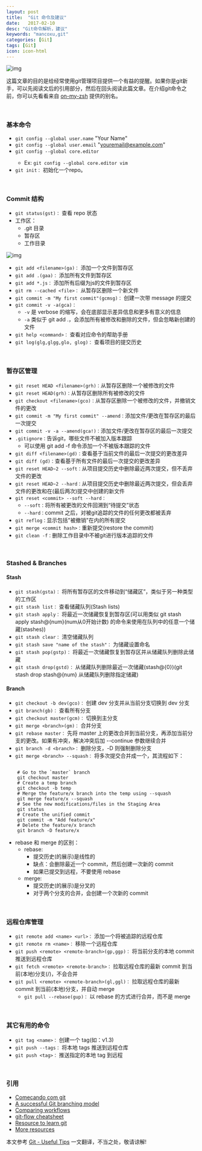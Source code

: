 ```yaml
---
layout: post
title:  "Git 命令及建议"
date:   2017-02-10
desc: "Git命令解析，建议"
keywords: "mancoxu,git"
categories: [Git]
tags: [Git]
icon: icon-html
---
```



![img](http://i.imgur.com/QRZsSQI.jpg)

这篇文章的目的是给经常使用git管理项目提供一个有益的提醒。如果你是git新手，可以先阅读文后的引用部分，然后在回头阅读此篇文章。在介绍git命令之前，你可以先看看来自 [on-my-zsh](https://github.com/robbyrussell/oh-my-zsh/wiki/Cheatsheet#git) 提供的别名。

<br>

### 基本命令   
* `git config --global user.name`  "Your Name"
* `git config --global user.email`  "youremail@example.com"
* `git config --global core.editor`  <your favorite editor here>
	* Ex: `git config --global core.editor vim`
* `git init：` 初始化一个repo。


<br>

### Commit 结构

* `git status(gst)：` 查看 repo 状态
* 工作区：
	* .git 目录
	* 暂存区
	* 工作目录

![img](https://i.imgur.com/B0w11nb.png)

* `git add <filename>(ga)：` 添加一个文件到暂存区
* `git add .(gaa)：` 添加所有文件到暂存区
* `git add *.js：` 添加所有后缀为js的文件到暂存区
* `git rm --cached <file>：` 从暂存区删除一个新文件
* `git commit -m "My first commit"(gcmsg)：` 创建一次带 message 的提交
* `git commit -v -a(gca)：`
	* `-v` 是 verbose 的缩写，会在底部显示差异信息和更多有意义的信息
	* `-a` 类似于 git add .，会添加所有被修改和删除的文件，但会忽略新创建的文件
* `git help <command>：` 查看对应命令的帮助手册
* `git log(glg,glgg,glo, glog)：` 查看项目的提交历史

<br>

### 暂存区管理

* `git reset HEAD <filename>(grh)：`从暂存区删除一个被修改的文件
* `git reset HEAD(grh)：`从暂存区删除所有被修改的文件
* `git checkout <filename>(gco)：`从暂存区删除一个被修改的文件，并撤销文件的更改
* `git commit -m "My first commit" --amend：`添加文件/更改在暂存区的最后一次提交
* `git commit -v -a --amend(gca!)：`添加文件/更改在暂存区的最后一次提交
* `.gitignore：`告诉git，哪些文件不被加入版本跟踪
	* 可以使用 git add <filename> -f 命令添加一个不被版本跟踪的文件
* `git diff <filename>(gd)：`查看基于当前文件的最后一次提交的更改差异
* `git diff (gd)：`查看基于所有文件的最后一次提交的更改差异
* `git reset HEAD~2 --soft：`从项目提交历史中删除最近两次提交，但不丢弃文件的更改
* `git reset HEAD~2 --hard：`从项目提交历史中删除最近两次提交，但会丢弃文件的更改和在(最后两次)提交中创建的新文件
* `git reset <commit> --soft --hard：`
	* `--soft：`将所有被更改的文件回溯到“待提交”状态
	* `--hard：`commit 之后，对被git追踪的文件的任何更改都被丢弃
* `git reflog：`显示包括"被撤销"在内的所有提交
* `git merge <commit hash>：`重新提交(restore the commit)
* `git clean -f：`删除工作目录中不被git进行版本追踪的文件

<br>

### Stashed & Branches

#### Stash

* `git stash(gsta)：` 将所有暂存区的文件移动到“储藏区”，类似于另一种类型的工作区
* `git stash list：` 查看储藏队列(Stash lists)
* `git stash apply：` 将最近一次储藏恢复到暂存区(可以用类似 git stash apply stash@{num}(num从0开始计数) 的命令来使用在队列中的任意一个储藏(stashes))
* `git stash clear：` 清空储藏队列
* `git stash save "name of the stash"：` 为储藏设置命名
* `git stash pop(gstp)：` 将最近一次储藏恢复到暂存区并从储藏队列删除此储藏
* `git stash drop(gstd)：` 从储藏队列删除最近一次储藏(stash@{0})(git stash drop stash@{num} 从储藏队列删除指定储藏)

#### Branch

* `git checkout -b dev(gco)：` 创建 dev 分支并从当前分支切换到 dev 分支
* `git branch(gb)：` 查看所有分支
* `git checkout master(gcm)：` 切换到主分支
* `git merge <branch>(gm)：` 合并分支
* `git rebase master：` 先将 master 上的更改合并到当前分支，再添加当前分支的更改。如果有冲突，解决冲突后加 --continue 参数继续合并
* `git branch -d <branch>：`  删除分支，-D 则强制删除分支
* `git merge <branch> --squash：` 将多次提交合并成一个，其流程如下：

```git

	# Go to the `master` branch
	git checkout master
	# Create a temp branch
	git checkout -b temp
	# Merge the feature/x branch into the temp using --squash
	git merge feature/x --squash
	# See the new modifications/files in the Staging Area
	git status
	# Create the unified commit
	git commit -m "Add feature/x"
	# Delete the feature/x branch
	git branch -D feature/x

```
* rebase 和 merge 的区别：
	* rebase:
		* 提交历史(的展示)是线性的
		* 缺点：会删除最近一个 commit，然后创建一次新的 commit
		* 如果已提交到远程，不要使用 rebase
	* merge:
		* 提交历史(的展示)是分叉的
		* 对于两个分支的合并，会创建一个次新的 commit

<br>

### 远程仓库管理

* `git remote add <name> <url>：` 添加一个将被追踪的远程仓库
* `git remote rm <name>：` 移除一个远程仓库
* `git push <remote> <remote-branch>(gp,ggp)：` 将当前分支的本地 commit 推送到远程仓库
* `git fetch <remote> <remote-branch>：` 拉取远程仓库的最新 commit 到当前(本地)分支(<remote>/<branch>)，不会合并
* `git pull <remote> <remote-branch>(gl,ggl)：` 拉取远程仓库的最新 commit 到当前(本地)分支，并自动 merge
	* `git pull --rebase(gup)：` 以 rebase 的方式进行合并，而不是 merge

<br>

### 其它有用的命令

* `git tag <name>：` 创建一个 tag(如：v1.3)
* `git push --tags：` 将本地 tags 推送到远程仓库
* `git push <tag>：` 推送指定的本地 tag 到远程

<br>

### 引用

* [Comecando com git](http://www.akitaonrails.com/2010/08/17/screencast-comecando-com-git)
* [A successful Git branching model](http://nvie.com/posts/a-successful-git-branching-model/)
* [Comparing workflows](https://www.atlassian.com/git/tutorials/comparing-workflows/)
* [git-flow cheatsheet](http://danielkummer.github.io/git-flow-cheatsheet/)
* [Resource to learn git](https://github.com/open-source-society/computer-science#prerequisite)
* [More resources](https://github.com/ericdouglas/dev-log/blob/master/source/git.md)

本文参考 [Git - Useful Tips](https://ericdouglas.github.io/2016/04/01/Git-Useful-Tips/) 一文翻译，不当之处，敬请谅解!